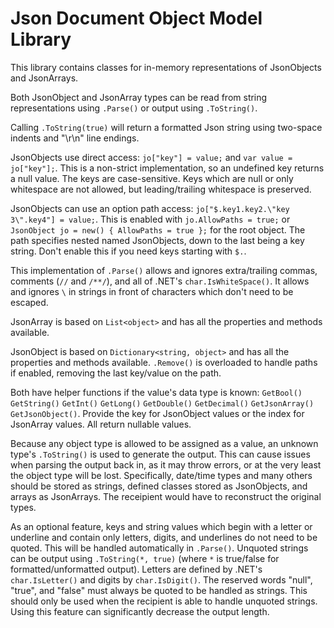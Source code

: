 # Json Document Object Model Library

This library contains classes for in-memory representations of JsonObjects and JsonArrays.

Both JsonObject and JsonArray types can be read from string representations using `.Parse()` or output using `.ToString()`.

Calling `.ToString(true)` will return a formatted Json string using two-space indents and "\r\n" line endings.

JsonObjects use direct access: `jo["key"] = value;` and `var value = jo["key"];`. This is a non-strict implementation, so an undefined key returns a null value. The keys are case-sensitive. Keys which are null or only whitespace are not allowed, but leading/trailing whitespace is preserved.

JsonObjects can use an option path access: `jo["$.key1.key2.\"key 3\".key4"] = value;`. This is enabled with `jo.AllowPaths = true;` or `JsonObject jo = new() { AllowPaths = true };` for the root object. The path specifies nested named JsonObjects, down to the last being a key string. Don't enable this if you need keys starting with `$.`.

This implementation of `.Parse()` allows and ignores extra/trailing commas, comments (`//` and `/**/`), and all of .NET's `char.IsWhiteSpace()`. It allows and ignores `\` in strings in front of characters which don't need to be escaped.

JsonArray is based on `List<object>` and has all the properties and methods available.

JsonObject is based on `Dictionary<string, object>` and has all the properties and methods available. `.Remove()` is overloaded to handle paths if enabled, removing the last key/value on the path.

Both have helper functions if the value's data type is known: `GetBool()` `GetString()` `GetInt()` `GetLong()` `GetDouble()` `GetDecimal()` `GetJsonArray()` `GetJsonObject()`. Provide the key for JsonObject values or the index for JsonArray values. All return nullable values.

Because any object type is allowed to be assigned as a value, an unknown type's `.ToString()` is used to generate the output. This can cause issues when parsing the output back in, as it may throw errors, or at the very least the object type will be lost. Specifically, date/time types and many others should be stored as strings, defined classes stored as JsonObjects, and arrays as JsonArrays. The receipient would have to reconstruct the original types.

As an optional feature, keys and string values which begin with a letter or underline and contain only letters, digits, and underlines do not need to be quoted. This will be handled automatically in `.Parse()`. Unquoted strings can be output using `.ToString(*, true)` (where `*` is true/false for formatted/unformatted output). Letters are defined by .NET's `char.IsLetter()` and digits by `char.IsDigit()`. The reserved words "null", "true", and "false" must always be quoted to be handled as strings. This should only be used when the recipient is able to handle unquoted strings. Using this feature can significantly decrease the output length.